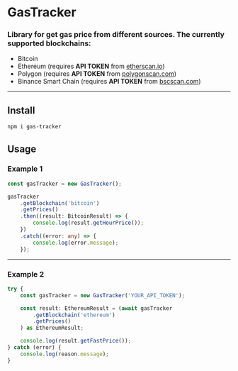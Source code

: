 
# GasTracker

### Library for get gas price from different sources. The currently supported blockchains:

- Bitcoin
- Ethereum (requires **API TOKEN** from [etherscan.io](https://etherscan.io))
- Polygon (requires **API TOKEN** from [polygonscan.com](https://polygonscan.com))
- Binance Smart Chain (requires **API TOKEN** from [bscscan.com](https://bscscan.com))

---

## Install

```sh
npm i gas-tracker
```

## Usage

### Example 1

````typescript
const gasTracker = new GasTracker();

gasTracker
    .getBlockchain('bitcoin')
    .getPrices()
    .then((result: BitcoinResult) => {
        console.log(result.getHourPrice());
    })
    .catch((error: any) => {
        console.log(error.message);
    });
````

--------------

### Example 2
````typescript
try {
    const gasTracker = new GasTracker('YOUR_API_TOKEN');

    const result: EthereumResult = (await gasTracker
        .getBlockchain('ethereum')
        .getPrices()
    ) as EthereumResult;

    console.log(result.getFastPrice());
} catch (error) {
    console.log(reason.message);
}
````
